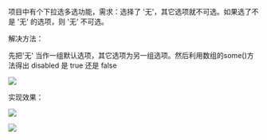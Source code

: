 项目中有个下拉选多选功能，需求：选择了 '无'，其它选项就不可选。如果选了不是 '无' 的选项，则 '无' 不可选。

解决方法：

先把'无' 当作一组默认选项，其它选项为另一组选项。然后利用数组的some()方法得出 disabled 是 true 还是 false

![](https://i.imgur.com/tyAumJr.png)

实现效果：

![](https://i.imgur.com/w5nSDRb.png)

![](https://i.imgur.com/dziaQza.png)
